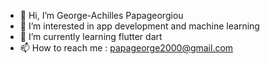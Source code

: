 - 👋 Hi, I’m George-Achilles Papageorgiou
- 👀 I’m interested in app development and machine learning
- 🌱 I’m currently learning flutter dart
- 📫 How to reach me : papageorge2000@gmail.com

<!---
papageorgeach/papageorgeach is a ✨ special ✨ repository because its `README.md` (this file) appears on your GitHub profile.
You can click the Preview link to take a look at your changes.
--->
